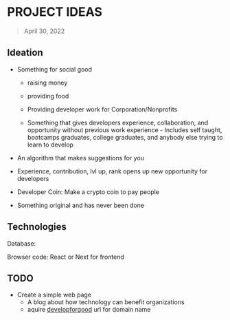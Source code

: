 # PROJECT IDEAS

> April 30, 2022

## Ideation

- Something for social good

  - raising money

  - providing food

  - Providing developer work for Corporation/Nonprofits

  - Something that gives developers experience, collaboration, and opportunity without previous work experience - Includes self taught, bootcamps graduates, college graduates, and anybody else trying to learn to develop

- An algorithm that makes suggestions for you

- Experience, contribution, lvl up, rank opens up new opportunity for developers

- Developer Coin: Make a crypto coin to pay people

- Something original and has never been done

## Technologies

Database:

Browser code: React or Next for frontend

## TODO

- Create a simple web page
  - A blog about how technology can benefit organizations
  - aquire [developforgood](https://developforgood.org/) url for domain name
